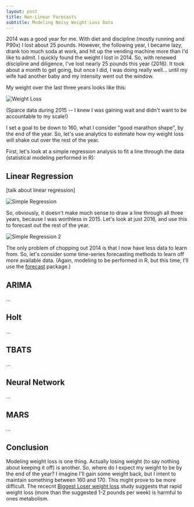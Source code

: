 ```yaml
---
layout: post
title: Non-Linear Forecasts
subtitle: Modeling Noisy Weight-Loss Data
---
```


2014 was a good year for me. With diet and discipline (mostly running and P90x) I lost about 25 pounds. However, the following year, I became lazy, drank too much soda at work, and hit up the vending machine more than I'd like to admit. I quickly found the weight I lost in 2014. So, with renewed discipline and diligence, I've lost nearly 25 pounds this year (2016).  It took about a month to get going, but once I did, I was doing really well... until my wife had another baby and my intensity went out the window.

My weight over the last three years looks like this:

![Weight Loss](img/weightloss_2014_2016.png)

(Sparce data during 2015 -- I knew I was gaining wait and didn't want to be accountable to my scale!)

I set a goal to be down to 160, what I consider "good marathon shape", by the end of the year. So, let's use analytics to estimate how my weight loss will shake out over the rest of the year.

First, let's look at a simple regression analysis to fit a line through the data (statistical modeling performed in R):

## Linear Regression

[talk about linear regression]

![Simple Regression](regression_2014_2016.png)

So, obviously, it doesn't make much sense to draw a line through all three years, because I was worthless in 2015. Let's look at just 2016, and use this to forecast out the rest of the year.

![Simple Regression 2](regression_2016.png)

The only problem of chopping out 2014 is that I now have less data to learn from. So, let's consider some time-series forecasting methods to learn off more available data. (Again, modeling to be performed in R, but this time, I'll use the [forecast](https://cran.r-project.org/web/packages/forecast/index.html) package.)

## ARIMA

...

## Holt

...

## TBATS

...

## Neural Network

...

## MARS

...

## Conclusion

Modeling weight loss is one thing. Actually losing weight (to say nothing about keeping it off) is another. So, where do I expect my weight to be by the end of the year? I imagine I'll gain some weight back, but I intent to maintain something between 160 and 170. This might prove to be more difficult. The rececnt [Biggest Loser weight loss](http://www.scientificamerican.com/article/6-years-after-the-biggest-loser-metabolism-is-slower-and-weight-is-back-up/) study suggests that rapid weight loss (more than the suggested 1-2 pounds per week) is harmful to ones metabolism. 
